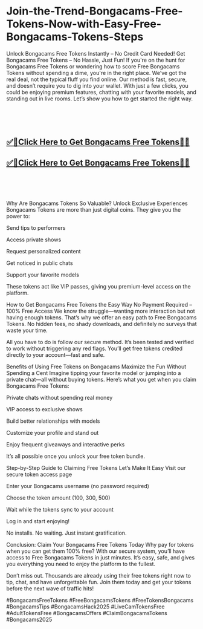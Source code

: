 # Join-the-Trend-Bongacams-Free-Tokens-Now-with-Easy-Free-Bongacams-Tokens-Steps


Unlock Bongacams Free Tokens Instantly – No Credit Card Needed!
Get Bongacams Free Tokens – No Hassle, Just Fun!
If you're on the hunt for Bongacams Free Tokens or wondering how to score Free Bongacams Tokens without spending a dime, you're in the right place. We’ve got the real deal, not the typical fluff you find online. Our method is fast, secure, and doesn’t require you to dig into your wallet. With just a few clicks, you could be enjoying premium features, chatting with your favorite models, and standing out in live rooms. Let’s show you how to get started the right way.

<br><br><br>
<b><h2><a href="https://www.usgrabber.com/bongacams-offer-at/">✅🎯Click Here to Get Bongacams Free Tokens🎯✅</a>

</h2></b>

<b><h2><a href="https://www.usgrabber.com/bongacams-offer-at/">✅🎯Click Here to Get Bongacams Free Tokens🎯✅</a>

</h2></b> <br><br><br>


Why Are Bongacams Tokens So Valuable?
Unlock Exclusive Experiences
Bongacams Tokens are more than just digital coins. They give you the power to:

Send tips to performers

Access private shows

Request personalized content

Get noticed in public chats

Support your favorite models

These tokens act like VIP passes, giving you premium-level access on the platform.

How to Get Bongacams Free Tokens the Easy Way
No Payment Required – 100% Free Access
We know the struggle—wanting more interaction but not having enough tokens. That’s why we offer an easy path to Free Bongacams Tokens. No hidden fees, no shady downloads, and definitely no surveys that waste your time.

All you have to do is follow our secure method. It’s been tested and verified to work without triggering any red flags. You’ll get free tokens credited directly to your account—fast and safe.

Benefits of Using Free Tokens on Bongacams
Maximize the Fun Without Spending a Cent
Imagine tipping your favorite model or jumping into a private chat—all without buying tokens. Here’s what you get when you claim Bongacams Free Tokens:

Private chats without spending real money

VIP access to exclusive shows

Build better relationships with models

Customize your profile and stand out

Enjoy frequent giveaways and interactive perks

It’s all possible once you unlock your free token bundle.

Step-by-Step Guide to Claiming Free Tokens
Let’s Make It Easy
Visit our secure token access page

Enter your Bongacams username (no password required)

Choose the token amount (100, 300, 500)

Wait while the tokens sync to your account

Log in and start enjoying!

No installs. No waiting. Just instant gratification.

Conclusion: Claim Your Bongacams Free Tokens Today
Why pay for tokens when you can get them 100% free? With our secure system, you’ll have access to Free Bongacams Tokens in just minutes. It’s easy, safe, and gives you everything you need to enjoy the platform to the fullest.

Don’t miss out. Thousands are already using their free tokens right now to tip, chat, and have unforgettable fun. Join them today and get your tokens before the next wave of traffic hits!

#BongacamsFreeTokens #FreeBongacamsTokens #FreeTokensBongacams #BongacamsTips #BongacamsHack2025 #LiveCamTokensFree #AdultTokensFree #BongacamsOffers #ClaimBongacamsTokens #Bongacams2025
